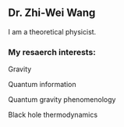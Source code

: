 ## Dr. Zhi-Wei Wang

I am a theoretical physicist.

### My resaerch interests:

<p> Gravity <p/>
<p> Quantum information <p/>
<p> Quantum gravity phenomenology <p/>
<p> Black hole thermodynamics <p/>
